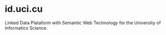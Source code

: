 # id.uci.cu
Linked Data Plataform with Semantic Web Technology for the University of Informatics Science.